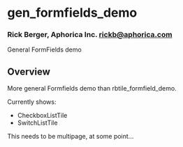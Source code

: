 # gen_formfields_demo
### Rick Berger, Aphorica Inc. <rickb@aphorica.com>

General FormFields demo

## Overview
More general Formfields demo than rbtile_formfield_demo.

Currently shows:

 - CheckboxListTile
 - SwitchListTile

This needs to be multipage, at some point...
